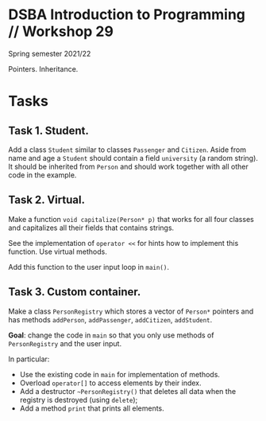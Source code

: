 # DSBA Introduction to Programming // Workshop 29

Spring semester 2021/22

Pointers. Inheritance.

# Tasks

## Task 1. Student.

Add a class `Student` similar to classes `Passenger` and `Citizen`. Aside from name and age a `Student` should contain a field `university` (a random string). It should be inherited from `Person` and should work together with all other code in the example.

## Task 2. Virtual.

Make a function `void capitalize(Person* p)` that works for all four classes and capitalizes all their fields that contains strings.

See the implementation of `operator <<` for hints how to implement this function. Use virtual methods.

Add this function to the user input loop in `main()`.

## Task 3. Custom container.

Make a class `PersonRegistry` which stores a vector of `Person*` pointers and has methods `addPerson`, `addPassenger`, `addCitizen`, `addStudent`.

**Goal**: change the code in `main` so that you only use methods of `PersonRegistry` and the user input.

In particular:

- Use the existing code in `main` for implementation of methods.
- Overload `operator[]` to access elements by their index.
- Add a destructor `~PersonRegistry()` that deletes all data when the registry is destroyed (using `delete`);
- Add a method `print` that prints all elements.
